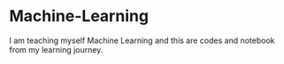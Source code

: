 # Machine-Learning

I am teaching myself Machine Learning and this are codes and notebook from my learning journey.
